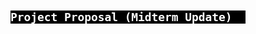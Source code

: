 <h2>
  <code style="background:black;color:white">
Project Proposal (Midterm Update)  </code>
</h2>
